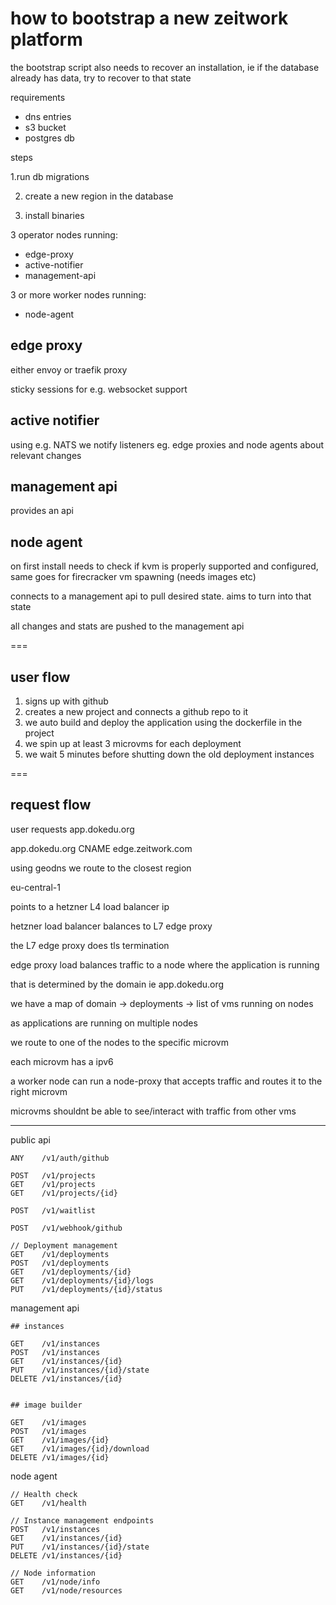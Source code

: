 # how to bootstrap a new zeitwork platform

the bootstrap script also needs to recover an installation, ie if the database already has data, try to recover to that state

requirements

- dns entries
- s3 bucket
- postgres db

steps

1.run db migrations

2. create a new region in the database

3. install binaries

3 operator nodes running:

- edge-proxy
- active-notifier
- management-api

3 or more worker nodes running:

- node-agent

## edge proxy

either envoy or traefik proxy

sticky sessions for e.g. websocket support

## active notifier

using e.g. NATS we notify listeners eg. edge proxies and node agents about relevant changes

## management api

provides an api

## node agent

on first install needs to check if kvm is properly supported and configured, same goes for firecracker vm spawning (needs images etc)

connects to a management api to pull desired state. aims to turn into that state

all changes and stats are pushed to the management api

===

## user flow

1. signs up with github
2. creates a new project and connects a github repo to it
3. we auto build and deploy the application using the dockerfile in the project
4. we spin up at least 3 microvms for each deployment
5. we wait 5 minutes before shutting down the old deployment instances

===

## request flow

user requests app.dokedu.org

app.dokedu.org CNAME edge.zeitwork.com

using geodns we route to the closest region

eu-central-1

points to a hetzner L4 load balancer ip

hetzner load balancer balances to L7 edge proxy

the L7 edge proxy does tls termination

edge proxy load balances traffic to a node where the application is running

that is determined by the domain ie app.dokedu.org

we have a map of domain -> deployments -> list of vms running on nodes

as applications are running on multiple nodes

we route to one of the nodes to the specific microvm

each microvm has a ipv6

a worker node can run a node-proxy that accepts traffic and routes it to the right microvm

microvms shouldnt be able to see/interact with traffic from other vms

---

public api

```
ANY    /v1/auth/github

POST   /v1/projects
GET    /v1/projects
GET    /v1/projects/{id}

POST   /v1/waitlist

POST   /v1/webhook/github

// Deployment management
GET    /v1/deployments
POST   /v1/deployments
GET    /v1/deployments/{id}
GET    /v1/deployments/{id}/logs
PUT    /v1/deployments/{id}/status
```

management api

```
## instances

GET    /v1/instances
POST   /v1/instances
GET    /v1/instances/{id}
PUT    /v1/instances/{id}/state
DELETE /v1/instances/{id}


## image builder

GET    /v1/images
POST   /v1/images
GET    /v1/images/{id}
GET    /v1/images/{id}/download
DELETE /v1/images/{id}
```

node agent

```
// Health check
GET    /v1/health

// Instance management endpoints
POST   /v1/instances
GET    /v1/instances/{id}
PUT    /v1/instances/{id}/state
DELETE /v1/instances/{id}

// Node information
GET    /v1/node/info
GET    /v1/node/resources
```
